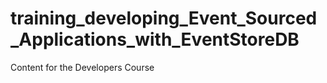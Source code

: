 # training_developing_Event_Sourced_Applications_with_EventStoreDB
Content for the Developers Course
